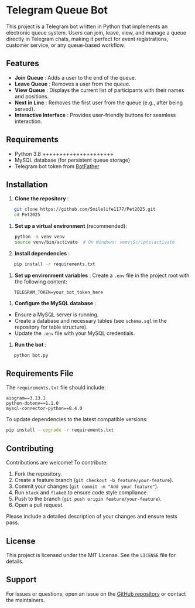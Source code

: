 # Telegram Queue Bot

This project is a Telegram bot written in Python that implements an electronic queue system. Users can join, leave, view, and manage a queue directly in Telegram chats, making it perfect for event registrations, customer service, or any queue-based workflow.

## Features

* **Join Queue** : Adds a user to the end of the queue.
* **Leave Queue** : Removes a user from the queue.
* **View Queue** : Displays the current list of participants with their names and positions.
* **Next in Line** : Removes the first user from the queue (e.g., after being served).
* **Interactive Interface** : Provides user-friendly buttons for seamless interaction.

## Requirements

* Python 3.8 +++++++++++++++++++++
* MySQL database (for persistent queue storage)
* Telegram bot token from [BotFather](https://t.me/BotFather)

## Installation

1. **Clone the repository** :

```bash
   git clone https://github.com/Smilelife1177/Pet2025.git
   cd Pet2025
```

1. **Set up a virtual environment** (recommended):
   ```bash
   python -m venv venv
   source venv/bin/activate  # On Windows: venv\Scripts\activate
   ```
2. **Install dependencies** :

```bash
   pip install -r requirements.txt
```

1. **Set up environment variables** :
   Create a `.env` file in the project root with the following content:

```plaintext
   TELEGRAM_TOKEN=your_bot_token_here
```

1. **Configure the MySQL database** :

* Ensure a MySQL server is running.
* Create a database and necessary tables (see `schema.sql` in the repository for table structure).
* Update the `.env` file with your MySQL credentials.

1. **Run the bot** :

```bash
   python bot.py
```

## Requirements File

The `requirements.txt` file should include:

```plaintext
aiogram==3.13.1
python-dotenv==1.1.0
mysql-connector-python==8.4.0
```

To update dependencies to the latest compatible versions:

```bash
pip install --upgrade -r requirements.txt
```

## Contributing

Contributions are welcome! To contribute:

1. Fork the repository.
2. Create a feature branch (`git checkout -b feature/your-feature`).
3. Commit your changes (`git commit -m "Add your feature"`).
4. Run `black` and `flake8` to ensure code style compliance.
5. Push to the branch (`git push origin feature/your-feature`).
6. Open a pull request.

Please include a detailed description of your changes and ensure tests pass.

## License

This project is licensed under the MIT License. See the `LICENSE` file for details.

## Support

For issues or questions, open an issue on the [GitHub repository](https://github.com/Smilelife1177/Pet2025) or contact the maintainers.
